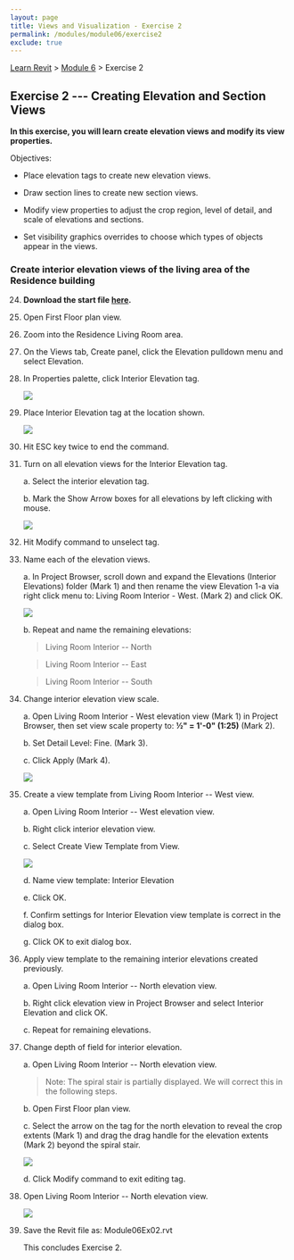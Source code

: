 ```yaml
---
layout: page
title: Views and Visualization - Exercise 2
permalink: /modules/module06/exercise2
exclude: true
---
```


[Learn Revit](/learnrevit/) > [Module 6](/learnrevit/modules/module06/) > Exercise 2

## Exercise 2  --- Creating Elevation and Section Views

**In this exercise, you will learn create elevation views and modify its view properties.**

Objectives:

-   Place elevation tags to create new elevation views.

-   Draw section lines to create new section views.

-   Modify view properties to adjust the crop region, level of detail,
    and scale of elevations and sections.

-   Set visibility graphics overrides to choose which types of objects
    appear in the views.

### Create interior elevation views of the living area of the Residence building

24. **Download the start file [here](Module06Ex02.rvt).**

25. Open First Floor plan view.

26. Zoom into the Residence Living Room area.

27. On the Views tab, Create panel, click the Elevation pulldown menu
    and select Elevation.

28. In Properties palette, click Interior Elevation tag.

    ![](media\image17.png)

29. Place Interior Elevation tag at the location shown.

    ![](media\image18.png)

30. Hit ESC key twice to end the command.

31. Turn on all elevation views for the Interior Elevation tag.

    a.  Select the interior elevation tag.

    b.  Mark the Show Arrow boxes for all elevations by left clicking with mouse.

    ![](media\image19.png)

32. Hit Modify command to unselect tag.

33. Name each of the elevation views.

    a.  In Project Browser, scroll down and expand the Elevations (Interior Elevations) folder (Mark 1) and then rename the view Elevation 1-a via right click menu to: Living Room Interior - West. (Mark 2) and click OK.

    ![](media\image20.png)

    b.  Repeat and name the remaining elevations:

    >  Living Room Interior -- North

    > Living Room Interior -- East

    > Living Room Interior -- South

34. Change interior elevation view scale.

    a.  Open Living Room Interior - West elevation view (Mark 1) in Project Browser, then set view scale property to: **½" = 1'-0" (1:25)** (Mark 2).

    b.  Set Detail Level: Fine. (Mark 3).

    c.  Click Apply (Mark 4).

    ![](media\image21.png)

35. Create a view template from Living Room Interior -- West view.

    a.  Open Living Room Interior -- West elevation view.

    b.  Right click interior elevation view.

    c.  Select Create View Template from View.

    ![](media\image22.png)

    d.  Name view template: Interior Elevation

    e.  Click OK.

    f.  Confirm settings for Interior Elevation view template is correct in the dialog box.

    g.  Click OK to exit dialog box.

36. Apply view template to the remaining interior elevations created
    previously.

    a.  Open Living Room Interior -- North elevation view.

    b.  Right click elevation view in Project Browser and select Interior Elevation and click OK.

    c.  Repeat for remaining elevations.

37. Change depth of field for interior elevation.

    a.  Open Living Room Interior -- North elevation view.

    > Note: The spiral stair is partially displayed. We will correct this in
    > the following steps.

    b.  Open First Floor plan view.

    c.  Select the arrow on the tag for the north elevation to reveal the crop extents (Mark 1) and drag the drag handle for the elevation extents (Mark 2) beyond the spiral stair.

    ![](media\image23.png)

    d.  Click Modify command to exit editing tag.


38. Open Living Room Interior -- North elevation view.

    ![](media\image24.png)

39. Save the Revit file as: Module06Ex02.rvt

    This concludes Exercise 2.

